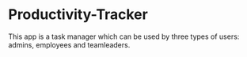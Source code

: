 # Productivity-Tracker

This app is a task manager which can be used by three types of users: admins, employees and teamleaders.
